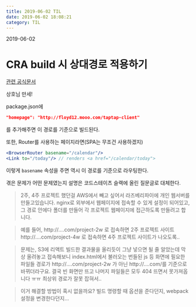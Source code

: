 ```yaml
---
title: 2019-06-02 TIL
date: 2019-06-02 18:08:21
category: TIL
---
```

2019-06-02

# CRA build 시 상대경로 적용하기

[관련 공식문서](https://facebook.github.io/create-react-app/docs/deployment#serving-apps-with-client-side-routing)

상호님 만세!

package.json에
```json
"homepage": "http://floyd12.mooo.com/taptap-client"
```
를 추가해주면 이 경로를 기준으로 빌드된다.

또한, Router를 사용하는 페이지라면(SPA는 무조건 사용하겠지)
```jsx
<BrowserRouter basename="/calendar"/>
<Link to="/today"/> // renders <a href="/calendar/today">
```
이렇게 `basename` 속성을 주면 역시 이 경로를 기준으로 라우팅한다.

겪은 문제가 어떤 문제였는지 설명은 코드스테이츠 슬랙에 올린 질문글로 대체한다.

> 2주, 4주 프로젝트 했던걸 AWS에서 빼고 싶어서 라즈베리파이에 개인 웹서버를 만들고있습니다. nginx로 외부에서 웹페이지에 접속할 수 있게 설정이 되어있고, 그 경로 안에다 폴더를 만들어 각 프로젝트 웹페이지에 접근하도록 만들려고 합니다.

> 예를 들어,
http://....com/project-2w 로 접속하면 2주 프로젝트 사이트
http://....com/project-4w 로 접속하면 4주 프로젝트 사이트가 나오도록..

> 문제는, S3에 리액트 빌드한 결과물을 올리듯이 그냥 넣으면 될 줄 알았는데 막상 올려놓고 접속해보니 index.html에서 불러오는 번들된 js 등 화면에 필요한 파일들 경로가 http://....com/project-2w 가 아닌 http://....com/를 기준으로 바뀌더라구요.
결국 빈 화면만 뜨고 나머지 파일들은 모두 404 뜨면서 못가져옵니다 ㅠㅠ 최상위 경로가 잘못 잡혀서..

> 이거 해결할 방법이 혹시 없을까요? 빌드 명령할 때 옵션을 준다던지, webpack 설정을 변경한다던지...


<!--stackedit_data:
eyJoaXN0b3J5IjpbNzQ1MjEzNTI1XX0=
-->